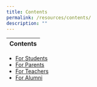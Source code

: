 ```yaml
---
title: Contents
permalink: /resources/contents/
description: ""
---
```


| Contents  | 
| -------- | 
* [For Students](/resources/for-students/2023-class-timetable/)
* [For Parents](/resources/for-parents/monthly-principals-letter/)
* [For Teachers](/resources/for-teachers/)
* [For Alumni](/resources/for-alumni/)


